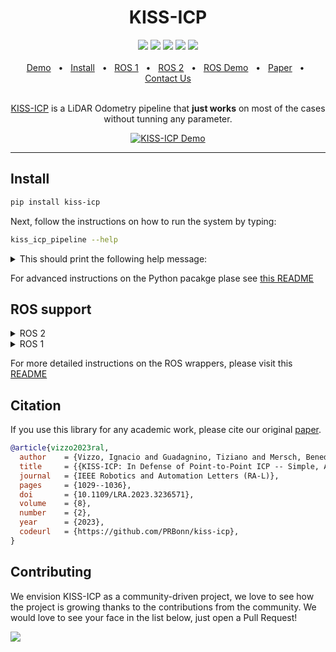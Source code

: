 <div align="center">
    <h1>KISS-ICP</h1>
    <a href="https://github.com/PRBonn/kiss-icp/releases"><img src="https://img.shields.io/github/v/release/PRBonn/kiss-icp?label=version" /></a>
    <a href="https://github.com/PRBonn/kiss-icp/blob/main/LICENSE"><img src="https://img.shields.io/github/license/PRBonn/kiss-icp" /></a>
    <a href="https://github.com/PRBonn/kiss-icp/blob/main/"><img src="https://img.shields.io/badge/Linux-FCC624?logo=linux&logoColor=black" /></a>
    <a href="https://github.com/PRBonn/kiss-icp/blob/main/"><img src="https://img.shields.io/badge/Windows-0078D6?st&logo=windows&logoColor=white" /></a>
    <a href="https://github.com/PRBonn/kiss-icp/blob/main/"><img src="https://img.shields.io/badge/mac%20os-000000?&logo=apple&logoColor=white" /></a>
    <br />
    <br />
    <a href=https://user-images.githubusercontent.com/21349875/219626075-d67e9165-31a2-4a1b-8c26-9f04e7d195ec.mp4>Demo</a>
    <span>&nbsp;&nbsp;•&nbsp;&nbsp;</span>
    <a href="https://github.com/PRBonn/kiss-icp/blob/main/README.md#Install">Install</a>
    <span>&nbsp;&nbsp;•&nbsp;&nbsp;</span>
    <a href="https://github.com/PRBonn/kiss-icp/blob/main/ros">ROS 1</a>
    <span>&nbsp;&nbsp;•&nbsp;&nbsp;</span>
    <a href="https://github.com/PRBonn/kiss-icp/blob/main/ros">ROS 2</a>
    <span>&nbsp;&nbsp;•&nbsp;&nbsp;</span>
    <a href=https://user-images.githubusercontent.com/21349875/214578180-b1d2431c-8fff-440e-aa6e-99a1d85989b5.mp4
>ROS Demo</a>
    <span>&nbsp;&nbsp;•&nbsp;&nbsp;</span>
    <a href=https://www.ipb.uni-bonn.de/wp-content/papercite-data/pdf/vizzo2023ral.pdf>Paper</a>
    <span>&nbsp;&nbsp;•&nbsp;&nbsp;</span>
    <a href=https://github.com/PRBonn/kiss-icp/issues>Contact Us</a>
  <br />
  <br />

[KISS-ICP](https://www.ipb.uni-bonn.de/wp-content/papercite-data/pdf/vizzo2023ral.pdf) is a LiDAR Odometry pipeline that **just works** on most of the cases without tunning any parameter.

  <p align="center">
    <a href="https://user-images.githubusercontent.com/21349875/219626075-d67e9165-31a2-4a1b-8c26-9f04e7d195ec.mp4"><img alt="KISS-ICP Demo" src="https://user-images.githubusercontent.com/21349875/211829074-474bec08-0129-4e34-85e7-62265e44a7de.png"></a>
  </p>
</div>

<hr />

## Install

```sh
pip install kiss-icp
```

Next, follow the instructions on how to run the system by typing:

```sh
kiss_icp_pipeline --help
```

<details>
<summary>This should print the following help message:</summary>

![out](https://user-images.githubusercontent.com/21349875/193282970-25a400aa-ebcd-487a-b839-faa04eeca5b9.png)
</details>

For advanced instructions on the Python pacakge plase see [this README](python/README.md)

## ROS support

<details>
<summary>ROS 2</summary>

```sh
cd ~/ros2_ws/src/ && git clone https://github.com/PRBonn/kiss-icp && cd ~/ros2_ws/ && colcon build --packages-select kiss_icp
```
</details>

<details>
<summary>ROS 1</summary>

Not supported anymore, please check: 
</details>

For more detailed instructions on the ROS wrappers, please visit this [README](ros/README.md)


## Citation

If you use this library for any academic work, please cite our original [paper](https://www.ipb.uni-bonn.de/wp-content/papercite-data/pdf/vizzo2023ral.pdf).

```bibtex
@article{vizzo2023ral,
  author    = {Vizzo, Ignacio and Guadagnino, Tiziano and Mersch, Benedikt and Wiesmann, Louis and Behley, Jens and Stachniss, Cyrill},
  title     = {{KISS-ICP: In Defense of Point-to-Point ICP -- Simple, Accurate, and Robust Registration If Done the Right Way}},
  journal   = {IEEE Robotics and Automation Letters (RA-L)},
  pages     = {1029--1036},
  doi       = {10.1109/LRA.2023.3236571},
  volume    = {8},
  number    = {2},
  year      = {2023},
  codeurl   = {https://github.com/PRBonn/kiss-icp},
}
```

## Contributing

We envision KISS-ICP as a community-driven project, we love to see how the project is growing thanks to the contributions from the community. We would love to see your face in the list below, just open a Pull Request!

<a href="https://github.com/PRBonn/kiss-icp/graphs/contributors">
  <img src="https://contrib.rocks/image?repo=PRBonn/kiss-icp" />
</a>
